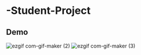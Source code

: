 # -Student-Project

## Demo

![ezgif com-gif-maker (2)](https://user-images.githubusercontent.com/38227064/95548709-aa02ed00-09d3-11eb-8961-9a011c7e9d93.gif)
![ezgif com-gif-maker (3)](https://user-images.githubusercontent.com/38227064/95548712-abccb080-09d3-11eb-994f-e0f57fa46270.gif)
